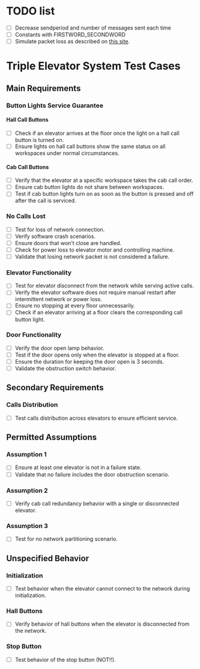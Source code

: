# TODO list
- [ ] Decrease sendperiod and number of messages sent each time
- [ ] Constants with FIRSTWORD_SECONDWORD
- [ ] Simulate packet loss as described on [this site](https://medium.com/@adilrk/network-tools-19a12519737b).

# Triple Elevator System Test Cases

## Main Requirements

### Button Lights Service Guarantee

#### Hall Call Buttons
- [ ] Check if an elevator arrives at the floor once the light on a hall call button is turned on.
- [ ] Ensure lights on hall call buttons show the same status on all workspaces under normal circumstances.

#### Cab Call Buttons
- [ ] Verify that the elevator at a specific workspace takes the cab call order.
- [ ] Ensure cab button lights do not share between workspaces.
- [ ] Test if cab button lights turn on as soon as the button is pressed and off after the call is serviced.

### No Calls Lost
- [ ] Test for loss of network connection.
- [ ] Verify software crash scenarios.
- [ ] Ensure doors that won't close are handled.
- [ ] Check for power loss to elevator motor and controlling machine.
- [ ] Validate that losing network packet is not considered a failure.

### Elevator Functionality
- [ ] Test for elevator disconnect from the network while serving active calls.
- [ ] Verify the elevator software does not require manual restart after intermittent network or power loss.
- [ ] Ensure no stopping at every floor unnecessarily.
- [ ] Check if an elevator arriving at a floor clears the corresponding call button light.

### Door Functionality
- [ ] Verify the door open lamp behavior.
- [ ] Test if the door opens only when the elevator is stopped at a floor.
- [ ] Ensure the duration for keeping the door open is 3 seconds.
- [ ] Validate the obstruction switch behavior.

## Secondary Requirements

### Calls Distribution
- [ ] Test calls distribution across elevators to ensure efficient service.

## Permitted Assumptions

### Assumption 1
- [ ] Ensure at least one elevator is not in a failure state.
- [ ] Validate that no failure includes the door obstruction scenario.

### Assumption 2
- [ ] Verify cab call redundancy behavior with a single or disconnected elevator.

### Assumption 3
- [ ] Test for no network partitioning scenario.

## Unspecified Behavior

### Initialization
- [ ] Test behavior when the elevator cannot connect to the network during initialization.

### Hall Buttons
- [ ] Verify behavior of hall buttons when the elevator is disconnected from the network.

### Stop Button
- [ ] Test behavior of the stop button (NOT!!).


